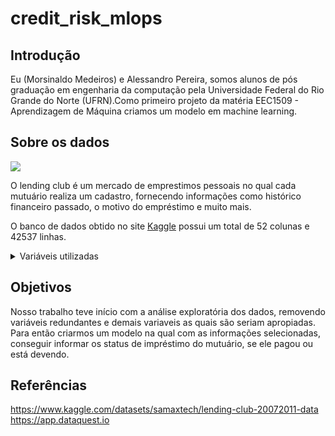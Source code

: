 # credit_risk_mlops


## Introdução 
Eu (Morsinaldo Medeiros) e Alessandro Pereira, somos alunos de pós graduação em engenharia da computação pela Universidade Federal do Rio Grande do Norte (UFRN).Como primeiro projeto da matéria EEC1509 - Aprendizagem de Máquina criamos um modelo em machine learning.

## Sobre os dados

<img align="center" src="https://digital.hbs.edu/platform-digit/wp-content/uploads/sites/2/2019/02/LC-Logo-Official-min-1100x200.png" />


O lending club é um mercado de emprestimos pessoais no qual cada mutuário realiza um cadastro, fornecendo informações como histórico financeiro passado, o motivo do empréstimo e muito mais.

O banco de dados obtido no site [Kaggle](https://www.kaggle.com/datasets/samaxtech/lending-club-20072011-data) possui um total de 52 colunas e 42537 linhas.

<details>
<summary>Variáveis utilizadas</summary>
<p align = "left">
<b>loan_amnt</b>  - O valor listado do empréstimo solicitado pelo mutuário.  </br>
<b>int_rate</b> - Taxa de juros do empréstimo.  </br>
<b>installment</b> - O pagamento mensal devido pelo mutuário caso o empréstimo se origine.  </br>
<b>emp_length</b> - Tempo de trabalho em anos.  </br>
<b>annual_inc</b> - Renda anual autodeclarada pelo mutuário durante o registro.  </br>
<b>dti</b> - Índice calculado usando o total de pagamentos mensais da dívida do mutuário sobre o total das obrigações da dívida.  </br>
<b>delinq_2yrs</b> - O número de incidências de inadimplência há mais de 30 dias nos últimos 2 anos.  </br>
<b>inq_last_6mths</b> - O número de consultas nos últimos 6 meses (excluindo consultas de automóveis e hipotecas).  </br>
<b>open_acc</b> - O número de linhas de cédito abertas no arquivo do mutuário.  </br>
<b>pub_rec</b> - Número de registros publicos depreciativos.  </br>
<b>revol_bal</b> - Saldo total rotativo de crédito.  </br>
<b>revol_util</b> - Taxa de utilização da linha rotativa.  </br>
<b>total_acc</b> - Total de linhas de crédito atualmente no arquivo de crédito do mutuário.  </br>
<b>home_ownership</b> - O status de propriedade da casa fornecido pelo mutuário durante o registro. Nossos valores são: ALUGUEL, PRÓPRIO, HIPOTECA, OUTROS.  </br>
<b>verification_status</b> - Indica se a renda foi verificada por LC, não verificada, ou se a fonte de renda foi verificada.  </br>
<b>purpose</b> - Uma categoria fornecida pelo mutuário para a solicitação de empréstimo.  </br>
<b>term</b> - O número de pagamentos do empréstimo. Os valores estão em meses e podem ser 36 ou 60.  </br>
</p> 

</details>

## Objetivos

Nosso trabalho teve início com a análise exploratória dos dados, removendo variáveis redundantes e demais variaveis as quais são seriam apropiadas. Para então criarmos um modelo na qual com as informações selecionadas, conseguir informar os status de impréstimo do mutuário, se ele pagou ou está devendo.


## Referências

https://www.kaggle.com/datasets/samaxtech/lending-club-20072011-data
https://app.dataquest.io

